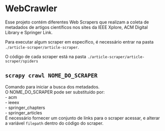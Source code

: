 # WebCrawler
Esse projeto contém diferentes Web Scrapers que realizam a coleta de metadados de artigos científicos nos sites da IEEE Xplore, ACM Digital Library e Springer Link.

Para executar algum scraper em específico, é necessário 
entrar na pasta `./article-scraper/article-scraper`.

O código de cada scraper está na pasta `./article-scraper/article-scraper/spiders`

## `scrapy crawl NOME_DO_SCRAPER`
Comando para iniciar a busca dos metadados.<br/>
O NOME_DO_SCRAPER pode ser substituído por:<br/>
    - acm<br/>
    - ieeex<br/>
    - springer_chapters<br/>
    - springer_articles<br/>
É necessário fornecer um conjunto de links para o scraper acessar, e alterar a variável `filepath` dentro do código do scraper.